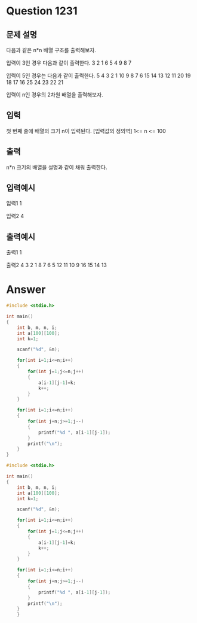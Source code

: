 Question 1231
==================
문제 설명
------------------
다음과 같은 n*n 배열 구조를 출력해보자.

입력이 3인 경우 다음과 같이 출력한다.
3 2 1
6 5 4
9 8 7

입력이 5인 경우는 다음과 같이 출력한다.
5 4 3 2 1
10 9 8 7 6
15 14 13 12 11
20 19 18 17 16
25 24 23 22 21

입력이 n인 경우의 2차원 배열을 출력해보자.

입력
------------------
첫 번째 줄에 배열의 크기 n이 입력된다.
[입력값의 정의역]
1<= n <= 100

출력
------------------
n*n 크기의 배열을 설명과 같이 채워 출력한다.

입력예시
------------------
입력1
1

입력2
4

출력예시
------------------
출력1
1

출력2
4 3 2 1
8 7 6 5
12 11 10 9
16 15 14 13 

Answer
==================
```cpp
#include <stdio.h>

int main()
{
    int b, m, n, i;
    int a[100][100];
    int k=1;

    scanf("%d", &n);

    for(int i=1;i<=n;i++)
    {
        for(int j=1;j<=n;j++)
        {
            a[i-1][j-1]=k;
            k++;
        }
    }

    for(int i=1;i<=n;i++)
    {
        for(int j=n;j>=1;j--)
        {
            printf("%d ", a[i-1][j-1]);
        }
        printf("\n");
    }
}
```
```cpp
#include <stdio.h>

int main()
{
    int b, m, n, i;
    int a[100][100];
    int k=1;

    scanf("%d", &n);

    for(int i=1;i<=n;i++)
    {
        for(int j=1;j<=n;j++)
        {
            a[i-1][j-1]=k;
            k++;
        }
    }

    for(int i=1;i<=n;i++)
    {
        for(int j=n;j>=1;j--)
        {
            printf("%d ", a[i-1][j-1]);
        }
        printf("\n");
    }
    }
```
